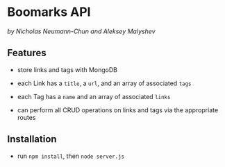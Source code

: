 # Boomarks API

_by Nicholas Neumann-Chun and Aleksey Malyshev_

## Features

- store links and tags with MongoDB

- each Link has a `title`, a `url`, and an array of associated `tags`

- each Tag has a `name` and an array of associated `links`

- can perform all CRUD operations on links and tags via the appropriate routes

## Installation

- run `npm install`, then `node server.js`
